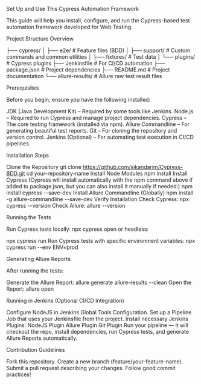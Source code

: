 Set Up and Use This Cypress Automation Framework

This guide will help you install, configure, and run the Cypress-based test automation framework developed for Web Testing.

Project Structure Overview

├── cypress/
│   ├── e2e/              # Feature files (BDD)
│   ├── support/          # Custom commands and common utilities
│   ├── fixtures/         # Test data
│   └── plugins/          # Cypress plugins
├── Jenkinsfile           # For CI/CD automation
├── package.json          # Project dependencies
├── README.md             # Project documentation
└── allure-results/       # Allure raw test result files

Prerequisites

Before you begin, ensure you have the following installed:

 JDK (Java Development Kit) – Required by some tools like Jenkins.
 Node.js – Required to run Cypress and manage project dependencies.
 Cypress – The core testing framework (installed via npm).
 Allure Commandline – For generating beautiful test reports.
 Git – For cloning the repository and version control.
 Jenkins (Optional) – For automating test execution in CI/CD pipelines.
 
 Installation Steps

Clone the Repository
git clone https://github.com/sikandarim/Cypress-BDD.git
cd your-repository-name
Install Node Modules
npm install
Install Cypress (Cypress will install automatically with the npm command above if added to package.json, but you can also install it manually if needed:)
npm install cypress --save-dev
Install Allure Commandline (Globally)
npm install -g allure-commandline --save-dev
Verify Installation
Check Cypress:
npx cypress --version
Check Allure:
allure --version

Running the Tests

Run Cypress tests locally:
npx cypress open
or headless:

npx cypress run
Run Cypress tests with specific environment variables:
npx cypress run --env ENV=prod

Generating Allure Reports

After running the tests:

Generate the Allure Report:
allure generate allure-results --clean
Open the Report:
allure open

Running in Jenkins (Optional CI/CD Integration)

Configure NodeJS in Jenkins Global Tools Configuration.
Set up a Pipeline Job that uses your Jenkinsfile from the project.
Install necessary Jenkins Plugins:
NodeJS Plugin
Allure Plugin
Git Plugin
Run your pipeline — it will checkout the repo, install dependencies, run Cypress tests, and generate Allure Reports automatically.

Contribution Guidelines

Fork this repository.
Create a new branch (feature/your-feature-name).
Submit a pull request describing your changes.
Follow good commit practices!
